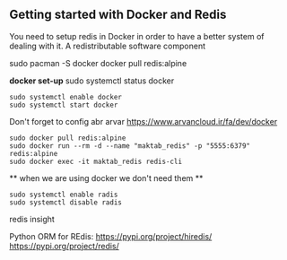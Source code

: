 ## Getting started with Docker and Redis

You need to setup redis in Docker in order to have a better system of dealing with it.
A redistributable software component


sudo pacman -S docker
docker pull redis:alpine


**docker set-up**
sudo systemctl status docker
```commandline
sudo systemctl enable docker
sudo systemctl start docker
```

Don't forget to config abr arvar
https://www.arvancloud.ir/fa/dev/docker

```commandline
sudo docker pull redis:alpine
sudo docker run --rm -d --name "maktab_redis" -p "5555:6379" redis:alpine
sudo docker exec -it maktab_redis redis-cli
```


** when we are using docker we don't need them **
```commandline
sudo systemctl enable radis
sudo systemctl disable radis
```

redis insight

Python ORM for REdis:
https://pypi.org/project/hiredis/
https://pypi.org/project/redis/
